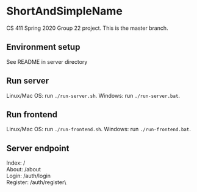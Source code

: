 # ShortAndSimpleName
CS 411 Spring 2020 Group 22 project.
This is the master branch.

## Environment setup
See README in server directory

## Run server
Linux/Mac OS: run `./run-server.sh`.
Windows: run `./run-server.bat`.

## Run frontend
Linux/Mac OS: run `./run-frontend.sh`.
Windows: run `./run-frontend.bat`.

## Server endpoint
Index: /\
About: /about\
Login: /auth/login\
Register: /auth/register\
